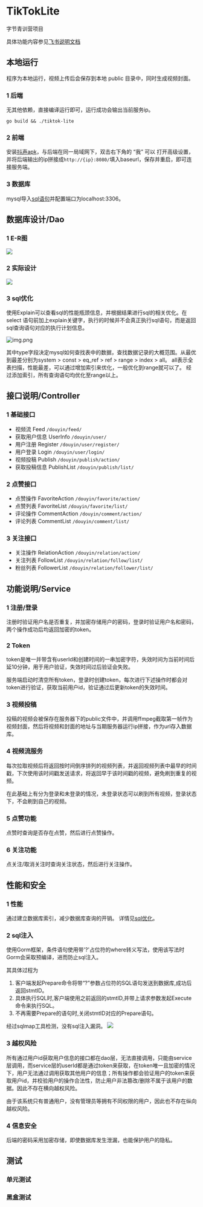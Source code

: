 # TikTokLite
字节青训营项目

具体功能内容参见[飞书说明文档](https://bytedance.feishu.cn/docx/doxcnbgkMy2J0Y3E6ihqrvtHXPg)

## 本地运行
程序为本地运行，视频上传后会保存到本地 public 目录中，同时生成视频封面。

### 1 后端
无其他依赖，直接编译运行即可，运行成功会输出当前服务ip。
```shell
go build && ./tiktok-lite
```

### 2 前端
安装[抖声apk](https://bytedance.feishu.cn/docx/doxcnZd1RWr6Wpd1WVfntGabCFg)，与后端在同一局域网下，双击右下角的 “我” 可以 打开高级设置，并将后端输出的ip拼接成``http://{ip}:8080/``填入baseurl，保存并重启，即可连接服务端。

### 3 数据库
mysql导入[sql语句](sql/tiktok_index.sql)并配置端口为localhost:3306。

## 数据库设计/Dao

### 1 E-R图
![](./public/ER图.png)

### 2 实际设计
![](./public/ERD.png)

### 3 sql优化
使用Explain可以查看sql的性能瓶颈信息，并根据结果进行sql的相关优化。在select 语句前加上explain关键字，执行的时候并不会真正执行sql语句，而是返回sql查询语句对应的执行计划信息。

![img.png](public/img.png)

其中type字段决定mysql如何查找表中的数据，查找数据记录的大概范围。从最优到最差分别为system > const > eq_ref > ref > range > index > all。
all表示全表扫描，性能最差，可以通过增加索引来优化，一般优化到range就可以了。
经过添加索引，所有查询语句均优化至range以上。

## 接口说明/Controller

### 1 基础接口
* 视频流 Feed ``/douyin/feed/`` 
* 获取用户信息 UserInfo ``/douyin/user/`` 
* 用户注册 Register ``/douyin/user/register/``
* 用户登录 Login ``/douyin/user/login/``
* 视频投稿 Publish ``/douyin/publish/action/``
* 获取投稿信息 PublishList ``/douyin/publish/list/``

### 2 点赞接口
* 点赞操作 FavoriteAction ``/douyin/favorite/action/``
* 点赞列表 FavoriteList ``/douyin/favorite/list/``
* 评论操作 CommentAction ``/douyin/comment/action/``
* 评论列表 CommentList ``/douyin/comment/list/``

### 3 关注接口
* 关注操作 RelationAction ``/douyin/relation/action/``
* 关注列表 FollowList ``/douyin/relation/follow/list/``
* 粉丝列表 FollowerList ``/douyin/relation/follower/list/``

## 功能说明/Service

### 1 注册/登录
注册时验证用户名是否重复，并加密存储用户的密码，登录时验证用户名和密码，两个操作成功后均返回加密的token。

### 2 Token
token是唯一并带含有userId和创建时间的一串加密字符，失效时间为当前时间后延10分钟，用于用户验证，失效时间过后验证会失败。

服务端启动时清空所有token，登录时创建token，每次进行下述操作时都会对token进行验证，获取当前用户id，验证通过后更新token的失效时间。

### 3 视频投稿
投稿的视频会被保存在服务器下的public文件中，并调用ffmpeg截取第一帧作为视频封面，然后将视频和封面的地址与当期服务器运行ip拼接，作为url存入数据库。

### 4 视频流服务
每次拉取视频后将返回按时间倒序排列的视频列表，并返回视频列表中最早的时间戳，下次使用该时间戳发送请求，将返回早于该时间戳的视频，避免刷到重复的视频。

在此基础上有分为登录和未登录的情况，未登录状态可以刷到所有视频，登录状态下，不会刷到自己的视频。

### 5 点赞功能
点赞时查询是否存在点赞，然后进行点赞操作。

### 6 关注功能
点关注/取消关注时查询关注状态，然后进行关注操作。


## 性能和安全
### 1 性能
通过建立数据库索引，减少数据库查询的开销。
详情见[sql优化](#3-sql优化)。

### 2 sql注入
使用Gorm框架，条件语句使用带'?'占位符的where转义写法，使用该写法时Gorm会采取预编译，进而防止sql注入。

其具体过程为
1. 客户端发起Prepare命令将带“?”参数占位符的SQL语句发送到数据库,成功后返回stmtID。
2. 具体执行SQL时,客户端使用之前返回的stmtID,并带上请求参数发起Execute命令来执行SQL。
3. 不再需要Prepare的语句时,关闭stmtID对应的Prepare语句。

经过sqlmap工具检测，没有sql注入漏洞。
![](public/sql注入.png)

### 3 越权风险
所有通过用户id获取用户信息的接口都在dao层，无法直接调用，只能由service层调用，而service层的userId都是通过token来获取，在token唯一且加密的情况下，用户无法通过调用获取其他用户的信息；所有操作都会验证用户的token来获取用户id，并校验用户的操作合法性，防止用户非法篡改/删除不属于该用户的数据。因此不存在横向越权风险。

由于该系统只有普通用户，没有管理员等拥有不同权限的用户，因此也不存在纵向越权风险。

### 4 信息安全
后端的密码采用加密存储，即使数据库发生泄漏，也能保护用户的隐私。

## 测试
### 单元测试

### 黑盒测试
